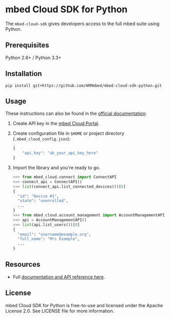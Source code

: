 # mbed Cloud SDK for Python

The `mbed-cloud-sdk` gives developers access to the full mbed suite using Python.

## Prerequisites

Python 2.6+ / Python 3.3+

## Installation

    pip install git+https://github.com/ARMmbed/mbed-cloud-sdk-python.git

## Usage

These instructions can also be found in the [official documentation](https://s3-us-west-2.amazonaws.com/mbed-cloud-sdk-python/index.html#quickstart):

1. Create API key in the [mbed Cloud Portal](https://portal.mbedcloud.com/).

2. Create configuration file in `$HOME` or project directory (`.mbed_cloud_config.json`):

    ```javascript
    {
        "api_key": "ak_your_api_key_here"
    }
    ```

3. Import the library and you're ready to go.

    ```python
    >>> from mbed_cloud.connect import ConnectAPI
    >>> connect_api = ConnectAPI()
    >>> list(connect_api.list_connected_devices())[0]
    {
      "id": "Device #1",
      "state": "unenrolled",
      ...
    }
    >>> from mbed_cloud.account_management import AccountManagementAPI
    >>> api = AccountManagementAPI()
    >>> list(api.list_users())[0]
    {
      "email": "username@example.org",
      "full_name": "Mrs Example",
      ...
    }
    ```

## Resources

  - Full [documentation and API reference here](https://s3-us-west-2.amazonaws.com/mbed-cloud-sdk-python/index.html).

## License

mbed Cloud SDK for Python is free-to-use and licensed under the Apache License
2.0. See LICENSE file for more information.
